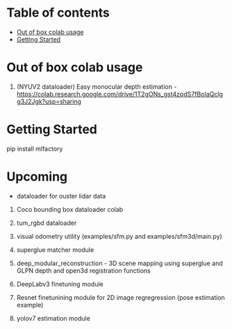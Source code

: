 Table of contents
=================

<!--ts-->
   * [Out of box colab usage](#out-of-box-colab-usage)
   * [Getting Started](#getting-started)
<!--te-->

Out of box colab usage
======================

1. (NYUV2 dataloader) Easy monocular depth estimation - https://colab.research.google.com/drive/1T2gONs_gst4zpdS7fBoIaQclgg3J2Jgk?usp=sharing


Getting Started
===============

pip install mlfactory


Upcoming
========
- dataloader for ouster lidar data

1. Coco bounding box dataloader colab

2. tum_rgbd dataloader

3. visual odometry utility (examples/sfm.py and examples/sfm3d/main.py)

4. superglue matcher module

5. deep_modular_reconstruction - 3D scene mapping using superglue and GLPN depth and open3d registration functions

6. DeepLabv3 finetuning module

7. Resnet finetunining module for 2D image regregression (pose estimation example)

8. yolov7 estimation module